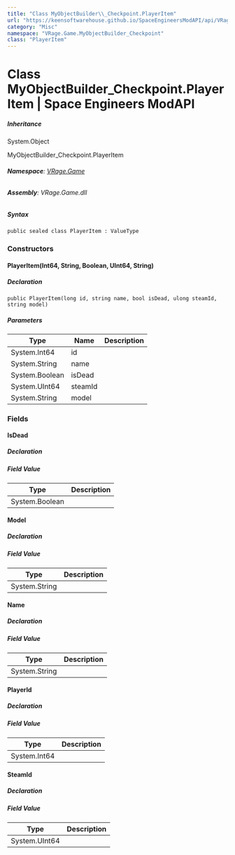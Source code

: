 ```yaml
---
title: "Class MyObjectBuilder\\_Checkpoint.PlayerItem"
url: "https://keensoftwarehouse.github.io/SpaceEngineersModAPI/api/VRage.Game.MyObjectBuilder_Checkpoint.PlayerItem.html"
category: "Misc"
namespace: "VRage.Game.MyObjectBuilder_Checkpoint"
class: "PlayerItem"
---
```


# Class MyObjectBuilder\_Checkpoint.PlayerItem | Space Engineers ModAPI

##### Inheritance

System.Object

MyObjectBuilder\_Checkpoint.PlayerItem

###### **Namespace**: [VRage.Game](https://keensoftwarehouse.github.io/SpaceEngineersModAPI/api/VRage.Game.html)

###### **Assembly**: VRage.Game.dll

##### Syntax

```
public sealed class PlayerItem : ValueType
```

### Constructors

#### PlayerItem(Int64, String, Boolean, UInt64, String)

##### Declaration

```
public PlayerItem(long id, string name, bool isDead, ulong steamId, string model)
```

##### Parameters

| Type | Name | Description |
| --- | --- | --- |
| System.Int64 | id  |     |
| System.String | name |     |
| System.Boolean | isDead |     |
| System.UInt64 | steamId |     |
| System.String | model |     |

### Fields

#### IsDead

##### Declaration

##### Field Value

| Type | Description |
| --- | --- |
| System.Boolean |     |

#### Model

##### Declaration

##### Field Value

| Type | Description |
| --- | --- |
| System.String |     |

#### Name

##### Declaration

##### Field Value

| Type | Description |
| --- | --- |
| System.String |     |

#### PlayerId

##### Declaration

##### Field Value

| Type | Description |
| --- | --- |
| System.Int64 |     |

#### SteamId

##### Declaration

##### Field Value

| Type | Description |
| --- | --- |
| System.UInt64 |     |